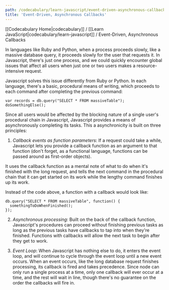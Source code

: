 ```yaml
---
path: /codecabulary/learn-javascript/event-driven-asynchronous-callbacks
title: 'Event-Driven, Asynchronous Callbacks'
---
```

[[Codecabulary Home|codecabulary]] / [[Learn JavaScript|codecabulary/learn-javascript]] / Event-Driven, Asynchronous Callbacks

<!-- ---title: Event-Driven, Asynchronous Callbacks -->

In languages like Ruby and Python, when a process proceeds slowly, like a massive database query, it proceeds slowly for the user that requests it. In Javascript, there's just one process, and we could quickly encounter global issues that affect all users when just one or two users makes a resource-intensive request.

Javascript solves this issue differently from Ruby or Python. In each language, there's a basic, procedural means of writing, which proceeds to each command after completing the previous command:

	var records = db.query("SELECT * FROM massiveTable");
	doSomethingElse();
	
Since all users would be affected by the blocking nature of a single user's procedural chain in Javascript, Javascript provides a means of asynchronously completing its tasks. This a asynchronicity is built on three principles:

1) _Callback events as function parameters_: If a request could take a while, Javascript lets you provide a callback function as an argument to that function (don't forget, as a functional language, functions can be passed around as first-order objects). 

It uses the callback function as a mental note of what to do when it's finished with the long request, and tells the next command in the procedural chain that it can get started on its work while the lengthy command finishes up its work.

Instead of the code above, a function with a callback would look like:

	db.query("SELECT * FROM massiveTable", function() {
	  somethingToDoWhenFinished();
	});
	
2) _Asynchronous processing_: Built on the back of the callback function, Javascript's procedures can proceed without finishing previous tasks as long as the previous tasks have callbacks to tap into when they're finished. Functions with callbacks will allow the next task to begin after they get to work.

3) _Event Loop_: When Javascript has nothing else to do, it enters the event loop, and will continue to cycle through the event loop until a new event occurs. When an event occurs, like the long database request finishes processing, its callback is fired and takes precedence. Since node can only run a single process at a time, only one callback will ever occur at a time, and the rest will wait in line, though there's no guarantee on the order the callbacks will fire in. 

